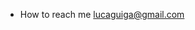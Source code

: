 - How to reach me lucaguiga@gmail.com

<!---
Ukalale/Ukalale is a ✨ special ✨ repository because its `README.md` (this file) appears on your GitHub profile.
You can click the Preview link to take a look at your changes.
--->
